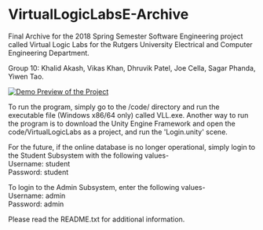 # VirtualLogicLabsE-Archive
Final Archive for the 2018 Spring Semester Software Engineering project called Virtual Logic Labs for the Rutgers University Electrical and Computer Engineering Department.   

Group 10: Khalid Akash, Vikas Khan, Dhruvik Patel, Joe Cella, Sagar Phanda, Yiwen Tao.

[![Demo Preview of the Project](https://img.youtube.com/vi/CsVZMjCCOYc/0.jpg)](https://www.youtube.com/watch?v=CsVZMjCCOYc)


To run the program, simply go to the /code/ directory and run the executable file (Windows x86/64 only) called VLL.exe. Another way to run the program is to download the Unity Engine Framework and open the code/VirtualLogicLabs as a project, and run the 'Login.unity' scene. 

For the future, if the online database is no longer operational, simply login to the Student Subsystem with the following values-  
Username: student  
Password: student

To login to the Admin Subsystem, enter the following values-  
Username: admin  
Password: admin

Please read the README.txt for additional information.
